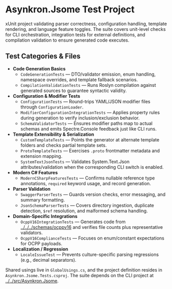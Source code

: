 # Asynkron.Jsome Test Project

xUnit project validating parser correctness, configuration handling, template rendering, and language feature toggles. The suite
covers unit-level checks for CLI orchestration, integration tests for external definitions, and compilation validation to ensure
generated code executes.

## Test Categories & Files
- **Code Generation Basics**
  - `CodeGenerationTests` — DTO/validator emission, enum handling, namespace overrides, and template fallback scenarios.
  - `CompilationValidationTests` — Runs Roslyn compilation against generated sources to guarantee syntactic validity.
- **Configuration & Modifier Tests**
  - `ConfigurationTests` — Round-trips YAML/JSON modifier files through `ConfigurationLoader`.
  - `ModifierConfigurationIntegrationTests` — Applies property rules during generation to verify inclusion/exclusion behavior.
  - `SchemaValidatorTests` — Ensures modifier paths map to actual schemas and emits Spectre.Console feedback just like CLI runs.
- **Template Extensibility & Serialization**
  - `CustomTemplateTests` — Points the generator at alternate template folders and checks partial template sets.
  - `ProtoTemplateTests` — Exercises `.proto` frontmatter metadata and extension mapping.
  - `SystemTextJsonTests` — Validates System.Text.Json attributes/validation when the corresponding CLI switch is enabled.
- **Modern C# Features**
  - `ModernCSharpFeaturesTests` — Confirms nullable reference type annotations, `required` keyword usage, and record generation.
- **Parser Validation**
  - `SwaggerParserTests` — Guards version checks, error messaging, and summary formatting.
  - `JsonSchemaParserTests` — Covers directory ingestion, duplicate detection, `$ref` resolution, and malformed schema handling.
- **Domain-Specific Integrations**
  - `OcppV16IntegrationTests` — Generates code from [../../../schemas/ocppv16](../../../schemas/ocppv16/context.md) and verifies
    file counts plus representative validators.
  - `OcppV16ComplianceTests` — Focuses on enum/constant expectations for OCPP payloads.
- **Localization / Regression**
  - `LocaleIssueTest` — Prevents culture-specific parsing regressions (e.g., decimal separators).

Shared usings live in `GlobalUsings.cs`, and the project definition resides in `Asynkron.Jsome.Tests.csproj`. The suite depends on
the CLI project at [../../src/Asynkron.Jsome](../../src/Asynkron.Jsome/context.md).
